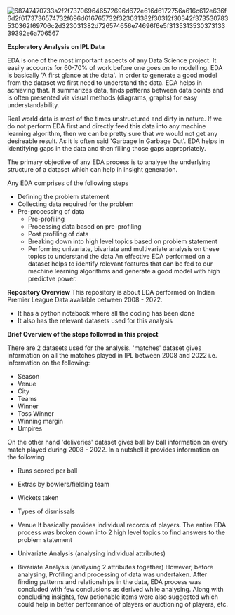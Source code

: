 ![68747470733a2f2f737069646572696d672e616d6172756a616c612e636f6d2f6173736574732f696d616765732f323031382f30312f30342f373530783530362f69706c2d323031382d726574656e74696f6e5f313531353037313339392e6a706567](https://user-images.githubusercontent.com/114491531/227841982-50f52506-2ab7-4de9-9e2f-052d07c45d5a.jpg)

**Exploratory Analysis on IPL Data**

EDA is one of the most important aspects of any Data Science project. It easily accounts for 60-70% of work before one goes on to modelling. EDA is basically 'A first glance at the data'. In order to generate a good model from the dataset we first need to understand the data. EDA helps in achieving that. It summarizes data, finds patterns between data points and is often presented via visual methods (diagrams, graphs) for easy understandability.

Real world data is most of the times unstructured and dirty in nature. If we do not perform EDA first and directly feed this data into any machine learning algorithm, then we can be pretty sure that we would not get any desireable result. As it is often said 'Garbage In Garbage Out'. EDA helps in identifying gaps in the data and then filling those gaps appropriately.

The primary objective of any EDA process is to analyse the underlying structure of a dataset which can help in insight generation.

Any EDA comprises of the following steps

  * Defining the problem statement
  * Collecting data required for the problem
  * Pre-processing of data
    * Pre-profiling
    * Processing data based on pre-profiling
    * Post profiling of data
    * Breaking down into high level topics based on problem statement
    * Performing univariate, bivariate and multivariate analysis on these topics to understand the data
An effective EDA performed on a dataset helps to identify relevant features that can be fed to our machine learning algorithms and generate a good model with high predictve power.

**Repository Overview**
This repository is about EDA performed on Indian Premier League Data available between 2008 - 2022.

  * It has a python notebook where all the coding has been done
  * It also has the relevant datasets used for this analysis

**Brief Overview of the steps followed in this project**

There are 2 datasets used for the analysis. 'matches' dataset gives information on all the matches played in IPL between 2008 and 2022 i.e. information on the following:

  * Season
  * Venue
  * City
  * Teams
  * Winner
  * Toss Winner
  * Winning margin
  * Umpires

On the other hand 'deliveries' dataset gives ball by ball information on every match played during 2008 - 2022. In a nutshell it provides information on the following

  * Runs scored per ball
  * Extras by bowlers/fielding team
  * Wickets taken
  * Types of dismissals
  * Venue It basically provides individual records of players.
The entire EDA process was broken down into 2 high level topics to find answers to the problem statement

  * Univariate Analysis (analysing individual attributes)
  * Bivariate Analysis (analysing 2 attributes together)
However, before analysing, Profiling and processing of data was undertaken. After finding patterns and relationships in the data, EDA process was concluded with few conclusions as derived while analysing. Along with concluding insights, few actionable items were also suggested which could help in better performance of players or auctioning of players, etc.
